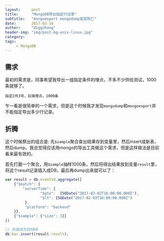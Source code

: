 ```yaml
---
layout:     post
title:      "MongoDB导出指定行记录"
subtitle:   "mongoexport mongodump双双阵亡"
date:       2017-02-16
author:     "diggzhang"
header-img: "img/post-bg-unix-linux.jpg"
category:
tags:
     - MongoDB
---
```


## 需求

最初的需求是，同事希望我导出一组指定条件的埋点，不多不少供给测试，1000条就够了。

```
指定2月3号，后端埋点，1000条
```

乍一看是很简单的一个需求，但是这个时候我才发现`mongodump`和`mongoexport`并不能指定导出多少行记录。

## 折腾

这个时候祭出的组合是: 先`$sample`聚合查出结果存到变量里，然后insert成新表，然后dump。我总觉得应该用mongo的导出工具做这个需求，但是这样做法是目前看来最有效的。

首先打磨一个聚合，用`$sample`抽样1000条，然后将得出结果放到变量`result`里，将这个result记录插入成DB，最后再dump出来就可以了：

```javascript
var result = db.eventV4.aggregate([
    {"$match": {
        "serverTime": {
                "$gte":  ISODate("2017-02-02T16:00:00.000Z"),
                "$lt": ISODate("2017-02-03T16:00:00.000Z")
         },
         "platform": "backend"
    }},
    {"$sample": {"size": 3}}
])

// 存储成为目标DB
db.bar.insert(result.result);

```
